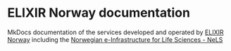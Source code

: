# ELIXIR Norway documentation

MkDocs documentation of the services developed and operated by [ELIXIR Norway](https://elixir.no) including the [Norwegian e-Infrastructure for Life Sciences - NeLS](https://nels.bioinfo.no/)